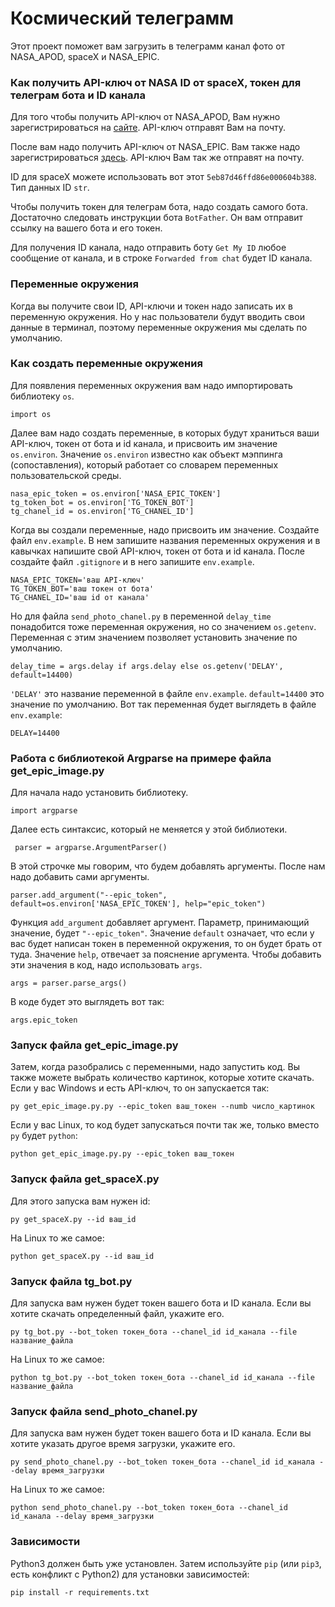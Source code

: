 # Космический телеграмм

Этот проект поможет вам загрузить в телеграмм канал фото от NASA_APOD, spaceX и NASA_EPIC.

### Как получить API-ключ от NASA ID от spaceX, токен для телеграм бота и ID канала

Для того чтобы получить API-ключ от NASA_APOD, Вам нужно зарегистрироваться на [сайте](https://api.nasa.gov/#apod). API-ключ отправят Вам на почту.

После вам надо получить API-ключ от NASA_EPIC. Вам также надо зарегистрироваться [здесь](https://api.nasa.gov/#epic). API-ключ Вам так же отправят на почту. 

ID для spaceX можете использовать вот этот `5eb87d46ffd86e000604b388`. Тип данных ID `str`. 

Чтобы получить токен для телеграм бота, надо создать самого бота. Достаточно следовать инструкции бота `BotFather`. Он вам отправит ссылку на вашего бота и его токен.

Для получения ID канала, надо отправить боту `Get My ID` любое сообщение от канала, и в строке `Forwarded from chat` будет ID канала. 

### Переменные окружения

Когда вы получите свои ID, API-ключи и токен надо записать их в переменную окружения. Но у нас пользователи будут вводить свои данные в терминал, поэтому переменные окружения мы сделать по умолчанию.

### Как создать переменные окружения

Для появления переменных окружения вам надо импортировать библиотеку `os`.

```
import os
```

Далее вам надо создать переменные, в которых будут храниться ваши API-ключ, токен от бота и id канала, и присвоить им значение `os.environ`. Значение `os.environ` известно как объект мэппинга (сопоставления), который работает со словарем переменных пользовательской среды.

```
nasa_epic_token = os.environ['NASA_EPIC_TOKEN']
tg_token_bot = os.environ['TG_TOKEN_BOT']
tg_chanel_id = os.environ['TG_CHANEL_ID']
```

Когда вы создали переменные, надо присвоить им значение. Создайте файл `env.example`. В нем запишите названия переменных окружения и в кавычках напишите свой API-ключ, токен от бота и id канала. После создайте файл `.gitignore` и в него запишите `env.example`.

```
NASA_EPIC_TOKEN='ваш API-ключ'
TG_TOKEN_BOT='ваш токен от бота'
TG_CHANEL_ID='ваш id от канала'
```

Но для файла `send_photo_chanel.py` в переменной `delay_time` понадобится тоже переменная окружения, но со значением `os.getenv`. Переменная с этим значением позволяет установить значение по умолчанию. 

```
delay_time = args.delay if args.delay else os.getenv('DELAY', default=14400)
```

`'DELAY'` это название переменной в файле `env.example`. `default=14400` это значение по умолчанию. Вот так переменная будет выглядеть в файле `env.example`:

```
DELAY=14400
```

### Работа с библиотекой Argparse на примере файла get_epic_image.py

Для начала надо установить библиотеку.

```
import argparse
```

Далее есть синтаксис, который не меняется у этой библиотеки.

```
 parser = argparse.ArgumentParser()
```

В этой строчке мы говорим, что будем добавлять аргументы. После нам надо добавить сами аргументы. 

```
parser.add_argument("--epic_token", default=os.environ['NASA_EPIC_TOKEN'], help="epic_token")
```

Функция `add_argument` добавляет аргумент. Параметр, принимающий значение, будет `"--epic_token"`. Значение `default` означает, что если у вас будет написан токен в переменной окружения, то он будет брать от туда. Значение `help`, отвечает за пояснение аргумента. Чтобы добавить эти значения в код, надо использовать `args`.

```
args = parser.parse_args()
```

В коде будет это выглядеть вот так:

```
args.epic_token
```

### Запуск файла get_epic_image.py

Затем, когда разобрались с переменными, надо запустить код. Вы также можете выбрать количество картинок, которые хотите скачать. Если у вас Windows и есть API-ключ, то он запускается так:

```
py get_epic_image.py.py --epic_token ваш_токен --numb число_картинок
```

Если у вас Linux, то код будет запускаться почти так же, только вместо `py` будет `python`:

```
python get_epic_image.py.py --epic_token ваш_токен
```

### Запуск файла get_spaceX.py

Для этого запуска вам нужен id:

```
py get_spaceX.py --id ваш_id
```

На Linux то же самое:

```
python get_spaceX.py --id ваш_id
```

### Запуск файла tg_bot.py

Для запуска вам нужен будет токен вашего бота и ID канала. Если вы хотите скачать определенный файл, укажите его.
```
py tg_bot.py --bot_token токен_бота --chanel_id id_канала --file название_файла
```

На Linux то же самое:

```
python tg_bot.py --bot_token токен_бота --chanel_id id_канала --file название_файла
```

### Запуск файла send_photo_chanel.py

Для запуска вам нужен будет токен вашего бота и ID канала. Если вы хотите указать другое время загрузки, укажите его.

```
py send_photo_chanel.py --bot_token токен_бота --chanel_id id_канала --delay время_загрузки
```

На Linux то же самое:

```
python send_photo_chanel.py --bot_token токен_бота --chanel_id id_канала --delay время_загрузки
```


### Зависимости

Python3 должен быть уже установлен.
Затем используйте `pip` (или `pip3`, есть конфликт с Python2) для 
установки зависимостей:

```
pip install -r requirements.txt
```
